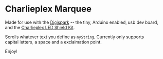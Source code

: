 Charlieplex Marquee
===================

Made for use with the [Digispark](http://digistump.com/#digispark) -- the tiny, Arduino enabled, usb dev board, and the [Charlieplex LED Shield Kit](http://digistump.com/wiki/digispark/tutorials/led).

Scrolls whatever text you define as `myString`. Currently only supports capital letters, a space and a exclaimation point.

Enjoy!
